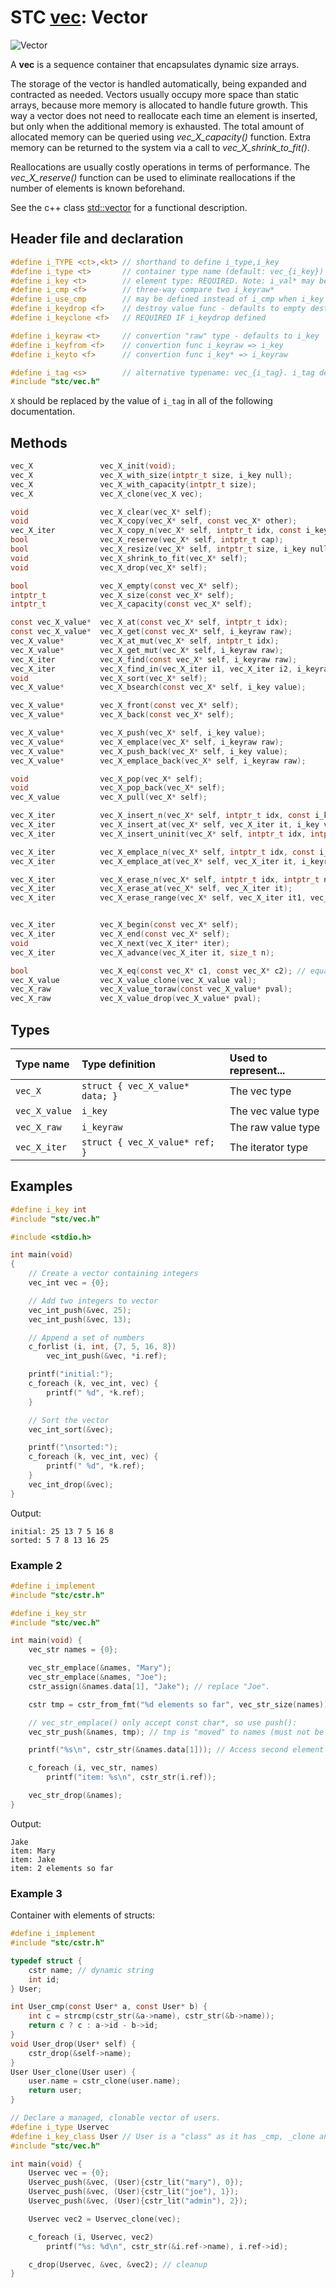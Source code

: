 # STC [vec](../include/stc/vec.h): Vector
![Vector](pics/vector.jpg)

A **vec** is a sequence container that encapsulates dynamic size arrays.

The storage of the vector is handled automatically, being expanded and contracted as needed. Vectors usually occupy more space than static arrays, because more memory is allocated to handle future growth. This way a vector does not need to reallocate each time an element is inserted, but only when the additional memory is exhausted. The total amount of allocated memory can be queried using *vec_X_capacity()* function. Extra memory can be returned to the system via a call to *vec_X_shrink_to_fit()*.

Reallocations are usually costly operations in terms of performance. The *vec_X_reserve()* function can be used to eliminate reallocations if the number of elements is known beforehand.

See the c++ class [std::vector](https://en.cppreference.com/w/cpp/container/vector) for a functional description.

## Header file and declaration

```c
#define i_TYPE <ct>,<kt> // shorthand to define i_type,i_key
#define i_type <t>       // container type name (default: vec_{i_key})
#define i_key <t>        // element type: REQUIRED. Note: i_val* may be specified instead of i_key*.
#define i_cmp <f>        // three-way compare two i_keyraw*
#define i_use_cmp        // may be defined instead of i_cmp when i_key is an integral/native-type.
#define i_keydrop <f>    // destroy value func - defaults to empty destruct
#define i_keyclone <f>   // REQUIRED IF i_keydrop defined

#define i_keyraw <t>     // convertion "raw" type - defaults to i_key
#define i_keyfrom <f>    // convertion func i_keyraw => i_key
#define i_keyto <f>      // convertion func i_key* => i_keyraw

#define i_tag <s>        // alternative typename: vec_{i_tag}. i_tag defaults to i_key
#include "stc/vec.h"
```
`X` should be replaced by the value of `i_tag` in all of the following documentation.

## Methods

```c
vec_X               vec_X_init(void);
vec_X               vec_X_with_size(intptr_t size, i_key null);
vec_X               vec_X_with_capacity(intptr_t size);
vec_X               vec_X_clone(vec_X vec);

void                vec_X_clear(vec_X* self);
void                vec_X_copy(vec_X* self, const vec_X* other);
vec_X_iter          vec_X_copy_n(vec_X* self, intptr_t idx, const i_key* arr, intptr_t n);
bool                vec_X_reserve(vec_X* self, intptr_t cap);
bool                vec_X_resize(vec_X* self, intptr_t size, i_key null);
void                vec_X_shrink_to_fit(vec_X* self);
void                vec_X_drop(vec_X* self);                              // destructor

bool                vec_X_empty(const vec_X* self);
intptr_t            vec_X_size(const vec_X* self);
intptr_t            vec_X_capacity(const vec_X* self);

const vec_X_value*  vec_X_at(const vec_X* self, intptr_t idx);
const vec_X_value*  vec_X_get(const vec_X* self, i_keyraw raw);           // return NULL if not found
vec_X_value*        vec_X_at_mut(vec_X* self, intptr_t idx);              // return mutable at idx
vec_X_value*        vec_X_get_mut(vec_X* self, i_keyraw raw);             // find mutable value
vec_X_iter          vec_X_find(const vec_X* self, i_keyraw raw);
vec_X_iter          vec_X_find_in(vec_X_iter i1, vec_X_iter i2, i_keyraw raw); // return vec_X_end() if not found
void                vec_X_sort(vec_X* self);                              // qsort() from stdlib.h
vec_X_value*        vec_X_bsearch(const vec_X* self, i_key value);        // bsearch() wrapper.

vec_X_value*        vec_X_front(const vec_X* self);
vec_X_value*        vec_X_back(const vec_X* self);

vec_X_value*        vec_X_push(vec_X* self, i_key value);
vec_X_value*        vec_X_emplace(vec_X* self, i_keyraw raw);
vec_X_value*        vec_X_push_back(vec_X* self, i_key value);            // alias for push
vec_X_value*        vec_X_emplace_back(vec_X* self, i_keyraw raw);        // alias for emplace

void                vec_X_pop(vec_X* self);                               // destroy last element
void                vec_X_pop_back(vec_X* self);                          // alias for pop
vec_X_value         vec_X_pull(vec_X* self);                              // move out last element

vec_X_iter          vec_X_insert_n(vec_X* self, intptr_t idx, const i_key arr[], intptr_t n); // move values
vec_X_iter          vec_X_insert_at(vec_X* self, vec_X_iter it, i_key value);  // move value
vec_X_iter          vec_X_insert_uninit(vec_X* self, intptr_t idx, intptr_t n); // return iter at idx

vec_X_iter          vec_X_emplace_n(vec_X* self, intptr_t idx, const i_keyraw raw[], intptr_t n);
vec_X_iter          vec_X_emplace_at(vec_X* self, vec_X_iter it, i_keyraw raw);

vec_X_iter          vec_X_erase_n(vec_X* self, intptr_t idx, intptr_t n);
vec_X_iter          vec_X_erase_at(vec_X* self, vec_X_iter it);
vec_X_iter          vec_X_erase_range(vec_X* self, vec_X_iter it1, vec_X_iter it2);


vec_X_iter          vec_X_begin(const vec_X* self);
vec_X_iter          vec_X_end(const vec_X* self);
void                vec_X_next(vec_X_iter* iter);
vec_X_iter          vec_X_advance(vec_X_iter it, size_t n);

bool                vec_X_eq(const vec_X* c1, const vec_X* c2); // equality comp.
vec_X_value         vec_X_value_clone(vec_X_value val);
vec_X_raw           vec_X_value_toraw(const vec_X_value* pval);
vec_X_raw           vec_X_value_drop(vec_X_value* pval);
```

## Types

| Type name         | Type definition                  | Used to represent...  |
|:------------------|:---------------------------------|:----------------------|
| `vec_X`           | `struct { vec_X_value* data; }`  | The vec type          |
| `vec_X_value`     | `i_key`                          | The vec value type    |
| `vec_X_raw`       | `i_keyraw`                       | The raw value type    |
| `vec_X_iter`      | `struct { vec_X_value* ref; }`   | The iterator type     |

## Examples
```c
#define i_key int
#include "stc/vec.h"

#include <stdio.h>

int main(void)
{
    // Create a vector containing integers
    vec_int vec = {0};

    // Add two integers to vector
    vec_int_push(&vec, 25);
    vec_int_push(&vec, 13);

    // Append a set of numbers
    c_forlist (i, int, {7, 5, 16, 8})
        vec_int_push(&vec, *i.ref);

    printf("initial:");
    c_foreach (k, vec_int, vec) {
        printf(" %d", *k.ref);
    }

    // Sort the vector
    vec_int_sort(&vec);

    printf("\nsorted:");
    c_foreach (k, vec_int, vec) {
        printf(" %d", *k.ref);
    }
    vec_int_drop(&vec);
}
```
Output:
```
initial: 25 13 7 5 16 8
sorted: 5 7 8 13 16 25
```
### Example 2
```c
#define i_implement
#include "stc/cstr.h"

#define i_key_str
#include "stc/vec.h"

int main(void) {
    vec_str names = {0};

    vec_str_emplace(&names, "Mary");
    vec_str_emplace(&names, "Joe");
    cstr_assign(&names.data[1], "Jake"); // replace "Joe".

    cstr tmp = cstr_from_fmt("%d elements so far", vec_str_size(names));

    // vec_str_emplace() only accept const char*, so use push():
    vec_str_push(&names, tmp); // tmp is "moved" to names (must not be dropped).

    printf("%s\n", cstr_str(&names.data[1])); // Access second element

    c_foreach (i, vec_str, names)
        printf("item: %s\n", cstr_str(i.ref));

    vec_str_drop(&names);
}
```
Output:
```
Jake
item: Mary
item: Jake
item: 2 elements so far
```
### Example 3

Container with elements of structs:
```c
#define i_implement
#include "stc/cstr.h"

typedef struct {
    cstr name; // dynamic string
    int id;
} User;

int User_cmp(const User* a, const User* b) {
    int c = strcmp(cstr_str(&a->name), cstr_str(&b->name));
    return c ? c : a->id - b->id;
}
void User_drop(User* self) {
    cstr_drop(&self->name);
}
User User_clone(User user) {
    user.name = cstr_clone(user.name);
    return user;
}

// Declare a managed, clonable vector of users.
#define i_type Uservec
#define i_key_class User // User is a "class" as it has _cmp, _clone and _drop functions.
#include "stc/vec.h"

int main(void) {
    Uservec vec = {0};
    Uservec_push(&vec, (User){cstr_lit("mary"), 0});
    Uservec_push(&vec, (User){cstr_lit("joe"), 1});
    Uservec_push(&vec, (User){cstr_lit("admin"), 2});

    Uservec vec2 = Uservec_clone(vec);

    c_foreach (i, Uservec, vec2)
        printf("%s: %d\n", cstr_str(&i.ref->name), i.ref->id);

    c_drop(Uservec, &vec, &vec2); // cleanup
}
```

